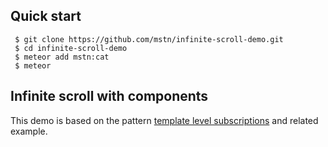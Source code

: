 

## Quick start ##

     $ git clone https://github.com/mstn/infinite-scroll-demo.git
     $ cd infinite-scroll-demo
     $ meteor add mstn:cat
     $ meteor

## Infinite scroll with components ##

This demo is based
on the pattern [template level subscriptions](https://www.discovermeteor.com/blog/template-level-subscriptions/)
and related example.
